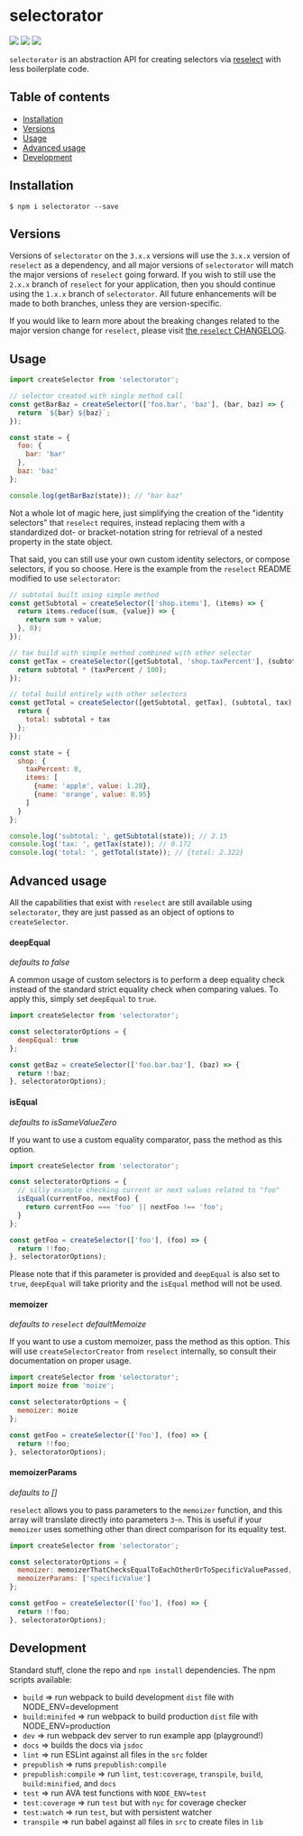 # selectorator

<img src="https://img.shields.io/badge/build-passing-brightgreen.svg"/>
<img src="https://img.shields.io/badge/coverage-100%25-brightgreen.svg"/>
<img src="https://img.shields.io/badge/license-MIT-blue.svg"/>

`selectorator` is an abstraction API for creating selectors via [reselect](https://github.com/reactjs/reselect) with less boilerplate code.

## Table of contents
* [Installation](#installation)
* [Versions](#versions)
* [Usage](#usage)
* [Advanced usage](#advanced-usage)
* [Development](#development)

## Installation

```
$ npm i selectorator --save
```

## Versions

Versions of `selectorator` on the `3.x.x` versions will use the `3.x.x` version of `reselect` as a dependency, and all major versions of `selectorator` will match the major versions of `reselect` going forward. If you wish to still use the `2.x.x` branch of `reselect` for your application, then you should continue using the `1.x.x` branch of `selectorator`. All future enhancements will be made to both branches, unless they are version-specific.

If you would like to learn more about the breaking changes related to the major version change for `reselect`, please visit [the `reselect` CHANGELOG](https://github.com/reactjs/reselect/blob/master/CHANGELOG.md).

## Usage

```javascript
import createSelector from 'selectorator';

// selector created with single method call
const getBarBaz = createSelector(['foo.bar', 'baz'], (bar, baz) => {
  return `${bar} ${baz}`;
});

const state = {
  foo: {
    bar: 'bar'
  },
  baz: 'baz'
};

console.log(getBarBaz(state)); // "bar baz"
```

Not a whole lot of magic here, just simplifying the creation of the "identity selectors" that `reselect` requires, instead replacing them with a standardized dot- or bracket-notation string for retrieval of a nested property in the state object.

That said, you can still use your own custom identity selectors, or compose selectors, if you so choose. Here is the example from the `reselect` README modified to use `selectorator`:

```javascript
// subtotal built using simple method
const getSubtotal = createSelector(['shop.items'], (items) => {
  return items.reduce((sum, {value}) => {
    return sum + value;
  }, 0);
});

// tax build with simple method combined with other selector
const getTax = createSelector([getSubtotal, 'shop.taxPercent'], (subtotal, taxPercent) => {
  return subtotal * (taxPercent / 100);
});

// total build entirely with other selectors
const getTotal = createSelector([getSubtotal, getTax], (subtotal, tax) => {
  return {
    total: subtotal + tax
  };
});

const state = {
  shop: {
    taxPercent: 8,
    items: [
      {name: 'apple', value: 1.20},
      {name: 'orange', value: 0.95}
    ]
  }
};

console.log('subtotal: ', getSubtotal(state)); // 2.15
console.log('tax: ', getTax(state)); // 0.172
console.log('total: ', getTotal(state)); // {total: 2.322}
```

## Advanced usage

All the capabilities that exist with `reselect` are still available using `selectorator`, they are just passed as an object of options to `createSelector`.

#### deepEqual

*defaults to false*

A common usage of custom selectors is to perform a deep equality check instead of the standard strict equality check when comparing values. To apply this, simply set `deepEqual` to `true`.

```javascript
import createSelector from 'selectorator';

const selectoratorOptions = {
  deepEqual: true
};

const getBaz = createSelector(['foo.bar.baz'], (baz) => {
  return !!baz;
}, selectoratorOptions);
```

#### isEqual

*defaults to isSameValueZero*

If you want to use a custom equality comparator, pass the method as this option.

```javascript
import createSelector from 'selectorator';

const selectoratorOptions = {
  // silly example checking current or next values related to "foo"
  isEqual(currentFoo, nextFoo) {
    return currentFoo === 'foo' || nextFoo !== 'foo';
  }
};

const getFoo = createSelector(['foo'], (foo) => {
  return !!foo;
}, selectoratorOptions);
```

Please note that if this parameter is provided and `deepEqual` is also set to `true`, `deepEqual` will take priority and the `isEqual` method will not be used.

#### memoizer

*defaults to `reselect` defaultMemoize*

If you want to use a custom memoizer, pass the method as this option. This will use `createSelectorCreator` from `reselect` internally, so consult their documentation on proper usage.

```javascript
import createSelector from 'selectorator';
import moize from 'moize';

const selectoratorOptions = {
  memoizer: moize
};

const getFoo = createSelector(['foo'], (foo) => {
  return !!foo;
}, selectoratorOptions);
```

#### memoizerParams

*defaults to []*

`reselect` allows you to pass parameters to the `memoizer` function, and this array will translate directly into parameters `3`-`n`. This is useful if your `memoizer` uses something other than direct comparison for its equality test.

```javascript
import createSelector from 'selectorator';

const selectoratorOptions = {
  memoizer: memoizerThatChecksEqualToEachOtherOrToSpecificValuePassed,
  memoizerParams: ['specificValue']
};

const getFoo = createSelector(['foo'], (foo) => {
  return !!foo;
}, selectoratorOptions);
```

## Development

Standard stuff, clone the repo and `npm install` dependencies. The npm scripts available:
* `build` => run webpack to build development `dist` file with NODE_ENV=development
* `build:minifed` => run webpack to build production `dist` file with NODE_ENV=production
* `dev` => run webpack dev server to run example app (playground!)
* `docs` => builds the docs via `jsdoc`
* `lint` => run ESLint against all files in the `src` folder
* `prepublish` => runs `prepublish:compile`
* `prepublish:compile` => run `lint`, `test:coverage`, `transpile`, `build`, `build:minified`, and `docs`
* `test` => run AVA test functions with `NODE_ENV=test`
* `test:coverage` => run `test` but with `nyc` for coverage checker
* `test:watch` => run `test`, but with persistent watcher
* `transpile` => run babel against all files in `src` to create files in `lib`
